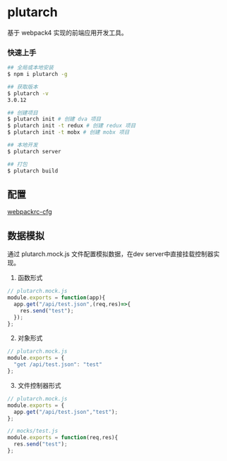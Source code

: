 # plutarch

基于 webpack4 实现的前端应用开发工具。

### 快速上手

```bash
## 全局或本地安装
$ npm i plutarch -g

## 获取版本
$ plutarch -v
3.0.12

## 创建项目
$ plutarch init # 创建 dva 项目
$ plutarch init -t redux # 创建 redux 项目
$ plutarch init -t mobx # 创建 mobx 项目

## 本地开发
$ plutarch server

## 打包
$ plutarch build
```

## 配置

[webpackrc-cfg](https://github.com/Alfred-sg/webpackrc-cfg)

## 数据模拟

通过 plutarch.mock.js 文件配置模拟数据，在dev server中直接挂载控制器实现。

1. 函数形式

```Javascript
// plutarch.mock.js
module.exports = function(app){
  app.get("/api/test.json",(req,res)=>{
    res.send("test");
  });
};
```

2. 对象形式

```Javascript
// plutarch.mock.js
module.exports = {
  "get /api/test.json": "test"
};
```

3. 文件控制器形式

```Javascript
// plutarch.mock.js
module.exports = {
  app.get("/api/test.json","test");
};
```

```Javascript
// mocks/test.js
module.exports = function(req,res){
  res.send("test");
};
```